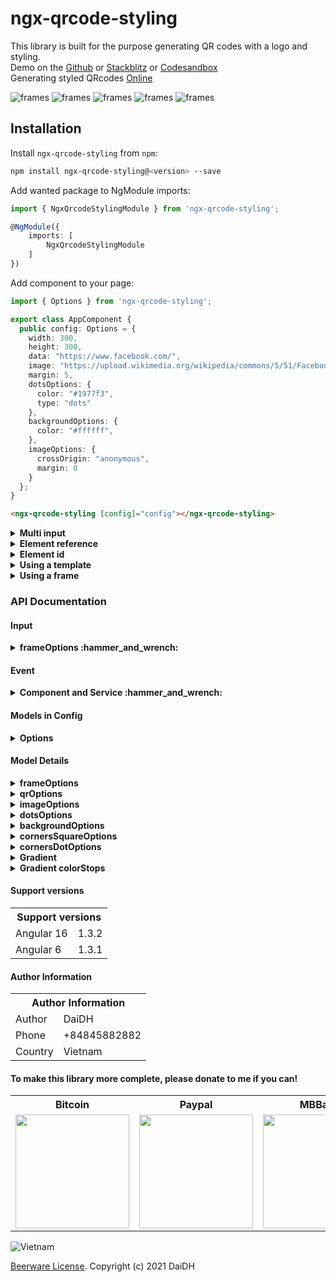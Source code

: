 # ngx-qrcode-styling

This library is built for the purpose generating QR codes with a logo and styling. \
Demo on the [Github](https://id1945.github.io/ngx-qrcode-styling) or [Stackblitz](https://stackblitz.com/edit/angular-ngx-qrcode-styling) or [Codesandbox](https://codesandbox.io/s/ngx-qrcode-styling-vlvvi) \
Generating styled QRcodes [Online](https://qr-code-styling.com/)

![frames](https://raw.githubusercontent.com/id1945/ngx-qrcode-styling/master/ngx-qrcode-styling-frames-01.png)
![frames](https://raw.githubusercontent.com/id1945/ngx-qrcode-styling/master/ngx-qrcode-styling-frames-02.png)
![frames](https://raw.githubusercontent.com/id1945/ngx-qrcode-styling/master/ngx-qrcode-styling-frames-03.png)
![frames](https://raw.githubusercontent.com/id1945/ngx-qrcode-styling/master/ngx-qrcode-styling-frames-04.png)
![frames](https://raw.githubusercontent.com/id1945/ngx-qrcode-styling/master/ngx-qrcode-styling-frames-05.png)

## Installation
Install `ngx-qrcode-styling` from `npm`:
```bash
npm install ngx-qrcode-styling@<version> --save
```

Add wanted package to NgModule imports:
```typescript
import { NgxQrcodeStylingModule } from 'ngx-qrcode-styling';

@NgModule({
    imports: [
        NgxQrcodeStylingModule
    ]
})
```

Add component to your page:
```typescript
import { Options } from 'ngx-qrcode-styling';

export class AppComponent {
  public config: Options = {
    width: 300,
    height: 300,
    data: "https://www.facebook.com/",
    image: "https://upload.wikimedia.org/wikipedia/commons/5/51/Facebook_f_logo_%282019%29.svg",
    margin: 5,
    dotsOptions: {
      color: "#1977f3",
      type: "dots"
    },
    backgroundOptions: {
      color: "#ffffff",
    },
    imageOptions: {
      crossOrigin: "anonymous",
      margin: 0
    }
  };
}
```

```html
<ngx-qrcode-styling [config]="config"></ngx-qrcode-styling>
```
<details><summary><b>Multi input</b></summary>

```html
<ngx-qrcode-styling
  #qrcode
  [config]="config" 
  [type]="'canvas'"
  [shape]="'square'"
  [width]="200"
  [height]="200"
  [margin]="5"
  [data]="'Angular QRCode'"
  [image]="'https://upload.wikimedia.org/wikipedia/commons/5/51/Facebook_f_logo_%282019%29.svg'">
</ngx-qrcode-styling>
```
```typescript
import { NgxQrcodeStylingComponent, Options } from 'ngx-qrcode-styling';

export class AppComponent {
    @ViewChild('qrcode', { static: false }) public qrcode!: NgxQrcodeStylingComponent;

    onUpdate(): void {
        this.qrcode.update(this.qrcode.config, {
          // height: 300,
          // width: 300,
          frameOptions: {
            height: 600,
            width: 600,
          },
          ...
        }).subscribe((res) => {
          // TO DO something!
        });
    }
    
    onDownload(): void {
        this.qrcode.download("file-name.png").subscribe((res) => {
          // TO DO something!
        });
    }
}
```

</details>

<details><summary><b>Element reference</b></summary>

```html
<div #canvas></div>
```
```typescript
import { NgxQrcodeStylingService, Options } from 'ngx-qrcode-styling';

export class AppComponent implements AfterViewInit {
    @ViewChild("canvas", { static: false }) canvas: ElementRef;
    public config: Options = {...};
    
    constructor(private qrcode: NgxQrcodeStylingService) {}

    ngAfterViewInit(): void {
        // Create QRCode by Service and ElementRef 
        this.qrcode.create(this.config, this.canvas.nativeElement).subscribe((res) => {
          // TO DO something!
        });
    }
}
```

</details>

<details><summary><b>Element id</b></summary>

```html
<div id="canvas"></div>
```
```typescript
import { NgxQrcodeStylingService, Options } from 'ngx-qrcode-styling';

export class AppComponent implements AfterViewInit {
    public config: Options = {...};
    
    constructor(private qrcode: NgxQrcodeStylingService) {}
   
    ngAfterViewInit(): void {
        // Create QRCode by Service and HTMLElement 
        this.qrcode.create(this.config, document.getElementById('canvas')).subscribe((res) => {
          // TO DO something!
        });
    }
}
```

</details>


<details><summary><b>Using a template</b></summary>

```typescript
import { Options } from 'ngx-qrcode-styling';

export class AppComponent {
    public config: Options = {
        template: 'bitcoin',
        ...
    }
}
```
Or
```html
<ngx-qrcode-styling [template]="'bitcoin'" [data]="'ngx-qrcode-styling'"></ngx-qrcode-styling>
```
  
</details>

<details><summary><b>Using a frame</b></summary>
  
```typescript
import { Options } from 'ngx-qrcode-styling';

export class AppComponent {
    public config: Options = {
        frameOptions: {
              style: 'F_036',
              width: 300,
              height: 300,
              x: 50,
              y: 50
        }
        ...
    }
}
```
Or
```html
<ngx-qrcode-styling
  [template]="'bitcoin'"
  [data]="'ngx-qrcode-styling'"
  [width]="280"
  [height]="280"
  [image]="'https://upload.wikimedia.org/wikipedia/commons/thumb/9/9a/BTC_Logo.svg/60px-BTC_Logo.svg.png'"
  [frameOptions]="{style: 'F_036', height: 300, width: 300, x: 60, y: 60}">
</ngx-qrcode-styling>
```
</details>

### API Documentation

#### Input

<details><summary><b>frameOptions :hammer_and_wrench:</b></summary>

Property                    |Type                                           |Default Value|Description
----------------------------|-----------------------------------------------|-------------|-----------------------------------------------------
(type)                      |`canvas`, `svg`                                |`canvas`     |The type of the element that will be rendered
(shape)                     |`square`, `circle`                             |`square`     |The type of the element that will be rendered
(width)                     |number                                         |`300`        |Size of canvas
(height)                    |number                                         |`300`        |Size of canvas
(margin)                    |number                                         |`0`          |Margin around canvas
(data)                      |string                                         |             |The date will be encoded to the QR code
(image)                     |string                                         |             |The image will be copied to the center of the QR code
(scale)                     |number                                         |`0`          |Scale qrcode
(rotate)                    |number                                         |`0`          |Rotate qrcode
(zIndex)                    |`1`, `2`                                       |`2`          |QR position is before or after
(template)                  |`default`, `ocean`, `sunflower`, `luxury`, `bitcoin`, `starbucks`, `angular`, `facebook`, `beans`, `green`, `sky`, `mosaic`, `coffee`, `vintage`, `stamp`, `chess`, `jungle` , `arabic` , `tea` , `grape` | `default`                 | The design of the element that will be rendered
(frameOptions)              |object                                         |             |Options will be passed to `qrcode-generator` lib
(qrOptions)                 |object                                         |             |Options will be passed to `qrcode-generator` lib
(imageOptions)              |object                                         |             |Specific image options, details see below
(dotsOptions)               |object                                         |             |Dots styling options
(cornersSquareOptions)      |object                                         |             |Square in the corners styling options
(backgroundOptions)         |object                                         |             |QR background styling options

</details>

#### Event

<details><summary><b>Component and Service :hammer_and_wrench:</b></summary>

| Field             | Description               | Type                    | Default   |
| ---               | ---                       | ---                     | ---       |
| (create)          | status                    | AsyncSubject            | -         | 
| (update)          | status                    | AsyncSubject            | -         | 
| (download)        | status                    | AsyncSubject            | -         | 

</details>

#### Models in Config 

<details><summary><b>Options</b></summary>

```typescript
export declare type Options = {
    type?: DrawType;
    shape?: ShapeType;
    width?: number;
    height?: number;
    margin?: number;
    data?: string;
    image?: string;
    scale?: number;
    rotate?: number;
    template?: string;
    zIndex?: 1 | 2;
    frameOptions?: {
        style?: string;
        height?: number;
        width?: number;
        x?: number;
        y?: number;
        texts?: UnknownObject[]; // SVG Attribute reference
        contents?: UnknownObject[]; // SVG Attribute reference
        containers?: UnknownObject[]; // SVG Attribute reference
    };
    qrOptions?: {
        typeNumber?: TypeNumber;
        mode?: Mode;
        errorCorrectionLevel?: ErrorCorrectionLevel;
    };
    imageOptions?: {
        hideBackgroundDots?: boolean;
        imageSize?: number;
        crossOrigin?: string;
        margin?: number;
    };
    dotsOptions?: {
        type?: DotType;
        color?: string;
        gradient?: Gradient;
    };
    cornersSquareOptions?: {
        type?: CornerSquareType;
        color?: string;
        gradient?: Gradient;
    };
    cornersDotOptions?: {
        type?: CornerDotType;
        color?: string;
        gradient?: Gradient;
    };
    backgroundOptions?: {
        round?: number;
        color?: string;
        gradient?: Gradient;
    };
};
```

</details>

#### Model Details

<details><summary><b>frameOptions</b></summary>

Property            |Type                                              |Default Value
--------------------|--------------------------------------------------|-------------
style               |`F_020`, ... `F_080`, `FE_001`, ... `FE_XXX`      |`F_020`
width               |number(`0 - max`)                                 |`300`
height              |number(`0 - max`)                                 |`300`
x                   |number(`0 - max`)                                 |`50`
y                   |number(`0 - max`)                                 |`50`
texts               |UnknownObject[]                                   | -
contents            |UnknownObject[]                                   | -
containers          |UnknownObject[]                                   | -

</details>

<details><summary><b>qrOptions</b></summary>

Property            |Type                                              |Default Value
--------------------|--------------------------------------------------|-------------
typeNumber          |`0`,`40`                                          |`0`
mode                |`Numeric`, `Alphanumeric`, `Byte`, `Kanji`        |
errorCorrectionLevel|`L`, `M`, `Q`, `H`                                |`Q`

</details>

<details><summary><b>imageOptions</b></summary>

Property          |Type                                   |Default Value|Description
------------------|---------------------------------------|-------------|------------------------------------------------------------------------------
hideBackgroundDots|boolean                                |`true`       |Hide all dots covered by the image
imageSize         |number                                 |`0.4`        |Coefficient of the image size. Not recommended to use ove 0.5. Lower is better
margin            |number                                 |`0`          |Margin of the image in px
crossOrigin       |`anonymous`, `use-credentials`         |             |Set "anonymous" if you want to download QR code from other origins.

</details>

<details><summary><b>dotsOptions</b></summary>

Property|Type                                                                          |Default Value|Description
--------|------------------------------------------------------------------------------|-------------|-------------------
color   |string                                                                        |`#000`       |Color of QR dots
gradient|object                                                                        |             |Gradient of QR dots
type    |`rounded`,`dots`, `classy`, `classy-rounded`, `square`, `extra-rounded`       |`square`     |Style of QR dots

</details>

<details><summary><b>backgroundOptions</b></summary>

Property|Type  |Default Value
--------|------|-------------
color   |string|`#fff`
gradient|object|

</details>

<details><summary><b>cornersSquareOptions</b></summary>

Property|Type                                     |Default Value|Description
--------|-----------------------------------------|-------------|-----------------
color   |string                                   |             |Color of Corners Square
gradient|object                                   |             |Gradient of Corners Square
type    |`dot`, `square`, `extra-rounded`         |             |Style of Corners Square

</details>

<details><summary><b>cornersDotOptions</b></summary>

Property|Type                     |Default Value|Description
--------|-------------------------|-------------|-----------------
color   |string                   |             |Color of Corners Dot
gradient|object                   |             |Gradient of Corners Dot
type    |`dot`, `square`          |             |Style of Corners Dot

</details>

<details><summary><b>Gradient</b></summary>

`dotsOptions.gradient`

`backgroundOptions.gradient`

`cornersSquareOptions.gradient`

`cornersDotOptions.gradient`

Property  |Type                        |Default Value|Description
----------|----------------------------|-------------|---------------------------------------------------------
type      |`linear`, `radial`          |`linear`     |Type of gradient spread
rotation  |number                      |0            |Rotation of gradient in radians (Math.PI === 180 degrees)
colorStops|array of objects            |             |Gradient colors. Example `[{ offset: 0, color: 'blue' }, {  offset: 1, color: 'red' }]`

</details>

<details><summary><b>Gradient colorStops</b></summary>

`dotsOptions.gradient.colorStops[]`

`backgroundOptions.gradient.colorStops[]`

`cornersSquareOptions.gradient.colorStops[]`

`cornersDotOptions.gradient.colorStops[]`

Property|Type            |Default Value|Description
--------|----------------|-------------|-----------------------------------
offset  |`0`, `1`        |             |Position of color in gradient range
color   |string          |             |Color of stop in gradient range

</details>

#### Support versions
  
<table>
  <tr>
    <th colspan="2">Support versions</th>
  </tr>
  <tr>
    <td>Angular 16</td>
    <td>1.3.2</td>
  </tr>
  <tr>
    <td>Angular 6</td>
    <td>1.3.1</td>
  </tr>
</table>

#### Author Information
  
<table>
  <tr>
    <th colspan="2">Author Information</th>
  </tr>
  <tr>
    <td>Author</td>
    <td>DaiDH</td>
  </tr>
  <tr>
    <td>Phone</td>
    <td>+84845882882</td>
  </tr>
  <tr>
    <td>Country</td>
    <td>Vietnam</td>
  </tr>
</table>

#### To make this library more complete, please donate to me if you can!

<table>
  <tr>
    <th>Bitcoin</th>
    <th>Paypal</th>
    <th>MBBank</th>
  </tr>
  <tr>
    <td><img src="https://raw.githubusercontent.com/id1945/id1945/master/donate-bitcoin.png" width="182px"></td>
    <td><img src="https://raw.githubusercontent.com/id1945/id1945/master/donate-paypal.png" width="182px"></td>
    <td><img src="https://raw.githubusercontent.com/id1945/id1945/master/donate-mbbank.png" width="182px"></td>
  </tr>
</table>

![Vietnam](https://raw.githubusercontent.com/id1945/id1945/master/vietnam.gif)

[Beerware License](https://github.com/id1945/ngx-qrcode-styling/blob/master/LICENSE). Copyright (c) 2021 DaiDH